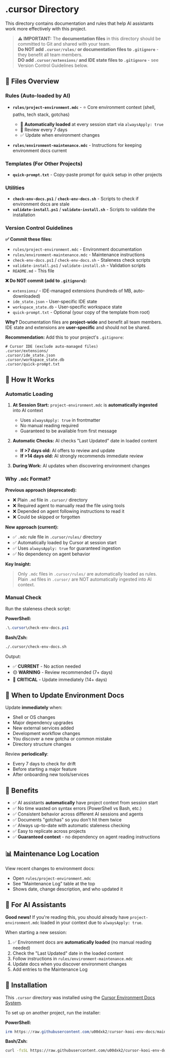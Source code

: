 # .cursor Directory

This directory contains documentation and rules that help AI assistants work more effectively with this project.

> **⚠️ IMPORTANT:** The **documentation files** in this directory should be committed to Git and shared with your team.  
> **Do NOT add `.cursor/rules/` or documentation files to `.gitignore`** - they benefit all team members.  
> **DO add `.cursor/extensions/` and IDE state files to `.gitignore`** - see Version Control Guidelines below.

## 📁 Files Overview

### Rules (Auto-loaded by AI)
- **`rules/project-environment.mdc`** - ⭐ Core environment context (shell, paths, tech stack, gotchas)
  - 🔄 **Automatically loaded** at every session start via `alwaysApply: true`
  - 📅 Review every 7 days
  - ✅ Update when environment changes
  
- **`rules/environment-maintenance.mdc`** - Instructions for keeping environment docs current

### Templates (For Other Projects)
- **`quick-prompt.txt`** - Copy-paste prompt for quick setup in other projects

### Utilities
- **`check-env-docs.ps1`** / **`check-env-docs.sh`** - Scripts to check if environment docs are stale
- **`validate-install.ps1`** / **`validate-install.sh`** - Scripts to validate the installation

### Version Control Guidelines

**✅ Commit these files:**
- `rules/project-environment.mdc` - Environment documentation
- `rules/environment-maintenance.mdc` - Maintenance instructions
- `check-env-docs.ps1` / `check-env-docs.sh` - Staleness check scripts
- `validate-install.ps1` / `validate-install.sh` - Validation scripts
- `README.md` - This file

**❌ Do NOT commit (add to `.gitignore`):**
- `extensions/` - IDE-managed extensions (hundreds of MB, auto-downloaded)
- `ide_state.json` - User-specific IDE state
- `workspace_state.db` - User-specific workspace state
- `quick-prompt.txt` - Optional (your copy of the template from root)

**Why?** Documentation files are **project-wide** and benefit all team members. IDE state and extensions are **user-specific** and should not be shared.

**Recommendation:** Add this to your project's `.gitignore`:
```gitignore
# Cursor IDE (exclude auto-managed files)
.cursor/extensions/
.cursor/ide_state.json
.cursor/workspace_state.db
.cursor/quick-prompt.txt
```

## 🔄 How It Works

### Automatic Loading
1. **At Session Start:** `project-environment.mdc` is **automatically ingested** into AI context
   - Uses `alwaysApply: true` in frontmatter
   - No manual reading required
   - Guaranteed to be available from first message

2. **Automatic Checks:** AI checks "Last Updated" date in loaded content
   - **If >7 days old:** AI offers to review and update
   - **If >14 days old:** AI strongly recommends immediate review

3. **During Work:** AI updates when discovering environment changes

### Why `.mdc` Format?

**Previous approach (deprecated):**
- ❌ Plain `.md` file in `.cursor/` directory
- ❌ Required agent to manually read the file using tools
- ❌ Depended on agent following instructions to read it
- ❌ Could be skipped or forgotten

**New approach (current):**
- ✅ `.mdc` rule file in `.cursor/rules/` directory
- ✅ Automatically loaded by Cursor at session start
- ✅ Uses `alwaysApply: true` for guaranteed ingestion
- ✅ No dependency on agent behavior

**Key Insight:**
> Only `.mdc` files in `.cursor/rules/` are automatically loaded as rules. Plain `.md` files in `.cursor/` are NOT automatically ingested into AI context.

### Manual Check
Run the staleness check script:

**PowerShell:**
```powershell
.\.cursor\check-env-docs.ps1
```

**Bash/Zsh:**
```bash
./.cursor/check-env-docs.sh
```

Output:
- ✅ **CURRENT** - No action needed
- 🟡 **WARNING** - Review recommended (7+ days)
- 🔴 **CRITICAL** - Update immediately (14+ days)

## 📝 When to Update Environment Docs

Update **immediately** when:
- Shell or OS changes
- Major dependency upgrades
- New external services added
- Development workflow changes
- You discover a new gotcha or common mistake
- Directory structure changes

Review **periodically**:
- Every 7 days to check for drift
- Before starting a major feature
- After onboarding new tools/services

## 🎯 Benefits

- ✅ AI assistants **automatically** have project context from session start
- ✅ No time wasted on syntax errors (PowerShell vs Bash, etc.)
- ✅ Consistent behavior across different AI sessions and agents
- ✅ Documents "gotchas" so you don't hit them twice
- ✅ Always up-to-date with automatic staleness checking
- ✅ Easy to replicate across projects
- ✅ **Guaranteed context** - no dependency on agent reading instructions

## 📊 Maintenance Log Location

View recent changes to environment docs:
- Open `rules/project-environment.mdc`
- See "Maintenance Log" table at the top
- Shows date, change description, and who updated it

## 🤖 For AI Assistants

**Good news!** If you're reading this, you should already have `project-environment.mdc` loaded in your context due to `alwaysApply: true`.

When starting a new session:
1. ✅ Environment docs are **automatically loaded** (no manual reading needed)
2. Check the "Last Updated" date in the loaded content
3. Follow instructions in `rules/environment-maintenance.mdc`
4. Update docs when you discover environment changes
5. Add entries to the Maintenance Log

## 🚀 Installation

This `.cursor` directory was installed using the [Cursor Environment Docs System](https://github.com/u00dxk2/cursor-kooi-env-docs).

To set up on another project, run the installer:

**PowerShell:**
```powershell
irm https://raw.githubusercontent.com/u00dxk2/cursor-kooi-env-docs/main/install.ps1 | iex
```

**Bash/Zsh:**
```bash
curl -fsSL https://raw.githubusercontent.com/u00dxk2/cursor-kooi-env-docs/main/install.sh | bash
```
